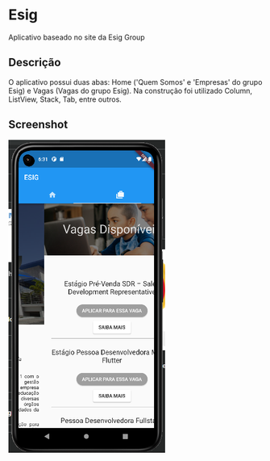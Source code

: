 # Esig

Aplicativo baseado no site da Esig Group

## Descrição
O aplicativo possui duas abas: Home ('Quem Somos' e 'Empresas' do grupo Esig) e Vagas (Vagas do grupo Esig). Na construção foi utilizado Column, ListView, Stack, Tab, entre outros.

## Screenshot
<img src="print.png">

